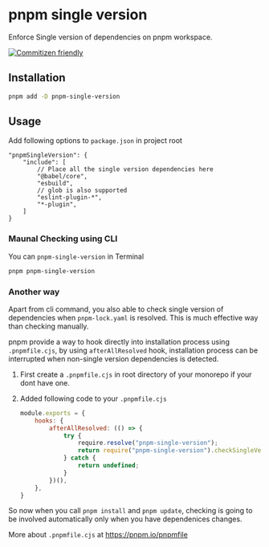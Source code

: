 # pnpm single version

Enforce Single version of dependencies on pnpm workspace.

[![Commitizen friendly](https://img.shields.io/badge/commitizen-friendly-brightgreen.svg)](http://commitizen.github.io/cz-cli/)

## Installation

```bash
pnpm add -D pnpm-single-version
```

## Usage

Add following options to `package.json` in project root

```json5
"pnpmSingleVersion": {
    "include": [
        // Place all the single version dependencies here
        "@babel/core",
        "esbuild",
        // glob is also supported
        "eslint-plugin-*",
        "*-plugin",
    ]
}
```

### Maunal Checking using CLI

You can `pnpm-single-version` in Terminal

```bash
pnpm pnpm-single-version
```

### Another way

Apart from cli command, you also able to check single version of dependencies when `pnpm-lock.yaml` is resolved. This is much effective way than checking manually.

pnpm provide a way to hook directly into installation process using `.pnpmfile.cjs`, by using `afterAllResolved` hook,  installation process can be interrupted when non-single version dependencies is detected. 

1. First create a `.pnpmfile.cjs` in root directory of your monorepo if your dont have one.

2. Added following code to your `.pnpmfile.cjs` 
   
   ```js
   module.exports = {
       hooks: {
           afterAllResolved: (() => {
               try {
                   require.resolve("pnpm-single-version");
                   return require("pnpm-single-version").checkSingleVersion;
               } catch {
                   return undefined;
               }
           })(),
       },
   }
   ```

So now when you call `pnpm install` and `pnpm update`, checking is going to be involved automatically only when you have dependenices changes.

More about `.pnpmfile.cjs` at https://pnpm.io/pnpmfile
